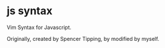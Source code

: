 js syntax
=========

Vim Syntax for Javascript.

Originally, created by Spencer Tipping, by modified by myself.
